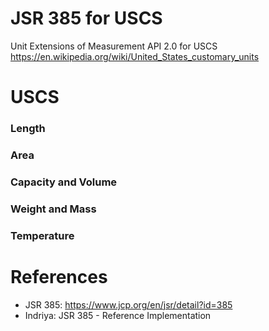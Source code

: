 JSR 385 for USCS
================

Unit Extensions of Measurement API 2.0 for USCS https://en.wikipedia.org/wiki/United_States_customary_units

# USCS

### Length


### Area

### Capacity and Volume


### Weight and Mass


### Temperature


# References

* JSR 385: https://www.jcp.org/en/jsr/detail?id=385
* Indriya: JSR 385 - Reference Implementation


